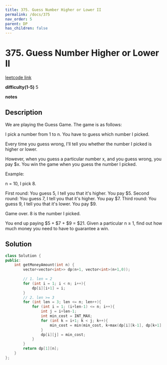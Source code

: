 ```yaml
---
title: 375. Guess Number Higher or Lower II
permalink: /docs/375
nav_order: 5
parent: DP
has_children: false
---
```

# 375. Guess Number Higher or Lower II
[leetcode link](https://leetcode.com/problems/guess-number-higher-or-lower-ii/)

**difficulty(1-5)** 
5

**notes**   


## Description
We are playing the Guess Game. The game is as follows:

I pick a number from 1 to n. You have to guess which number I picked.

Every time you guess wrong, I'll tell you whether the number I picked is higher or lower.

However, when you guess a particular number x, and you guess wrong, you pay $x. You win the game when you guess the number I picked.

Example:

n = 10, I pick 8.

First round:  You guess 5, I tell you that it's higher. You pay $5.
Second round: You guess 7, I tell you that it's higher. You pay $7.
Third round:  You guess 9, I tell you that it's lower. You pay $9.

Game over. 8 is the number I picked.

You end up paying $5 + $7 + $9 = $21.
Given a particular n ≥ 1, find out how much money you need to have to guarantee a win.

## Solution
```c++
class Solution {
public:
    int getMoneyAmount(int n) {
        vector<vector<int>> dp(n+1, vector<int>(n+1,0));
        
        // 1. len = 2
        for (int i = 1; i < n; i++){
            dp[i][i+1] = i;
        }
        // 2. len >= 3
        for (int len = 3; len <= n; len++){
            for (int i = 1; (i+len-1) <= n; i++){
                int j = i+len-1;
                int min_cost = INT_MAX;
                for (int k = i+1; k < j; k++){
                    min_cost = min(min_cost, k+max(dp[i][k-1], dp[k+1][j]));
                }
                dp[i][j] = min_cost;
            }
        }
        return dp[1][n];
    }
};
```

<!-- 
Default label
{: .label }

Blue label
{: .label .label-blue }

Stable
{: .label .label-green }

New release
{: .label .label-purple }

Coming soon
{: .label .label-yellow }

Deprecated
{: .label .label-red } -->
